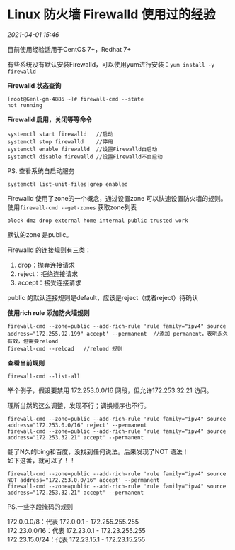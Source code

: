 # Linux 防火墙 Firewalld 使用过的经验

_2021-04-01_ _15:46_ 

目前使用经验适用于CentOS 7+，Redhat 7+

有些系统没有默认安装Firewalld，可以使用yum进行安装：`yum install -y firewalld`

**Firewalld 状态查询**
```
[root@Genl-gm-4885 ~]# firewall-cmd --state
not running
```

**Firewalld 启用，关闭等等命令**
```
systemctl start firewalld   //启动
systemctl stop firewalld    //停用
systemctl enable firewalld  //设置Firewalld自启动
systemctl disable firewalld //设置Firewalld不自启动
```

PS. 查看系统自启动服务
```
systemctl list-unit-files|grep enabled
```

Firewalld 使用了zone的一个概念，通过设置zone 可以快速设置防火墙的规则。  
使用`firewall-cmd --get-zones` 获取zone列表
```
block dmz drop external home internal public trusted work
```

默认的zone 是public。

Firewalld 的连接规则有三类：  
1. drop：抛弃连接请求
2. reject：拒绝连接请求
3. accept：接受连接请求

public 的默认连接规则是default，应该是reject（或者reject）待确认

**使用rich rule 添加防火墙规则**
```shell
firewall-cmd --zone=public --add-rich-rule 'rule family="ipv4" source address="172.255.92.199" accept' --permanent  //添加 permanent，表明永久有效，但需要reload
firewall-cmd --reload   //reload 规则
```

**查看当前规则**

```shell
firewall-cmd --list-all
```

举个例子，假设要禁用 172.253.0.0/16 网段，但允许172.253.32.21 访问。

理所当然的这么调整，发现不行；调换顺序也不行。
```shell
firewall-cmd --zone=public --add-rich-rule 'rule family="ipv4" source address="172.253.0.0/16" reject' --permanent
firewall-cmd --zone=public --add-rich-rule 'rule family="ipv4" source address="172.253.32.21" accept' --permanent
```

翻了N久的bing和百度，没找到任何说法。后来发现了NOT 语法！  
如下这番，就可以了！！

```shell
firewall-cmd --zone=public --add-rich-rule 'rule family="ipv4" source NOT address="172.253.0.0/16" accept' --permanent
firewall-cmd --zone=public --add-rich-rule 'rule family="ipv4" source address="172.253.32.21" accept' --permanent
```

PS.一些字段掩码的规则

172.0.0.0/8：代表 172.0.0.1 - 172.255.255.255  
172.23.0.0/16：代表 172.23.0.1 - 172.23.255.255   
172.23.15.0/24：代表 172.23.15.1 - 172.23.15.255  